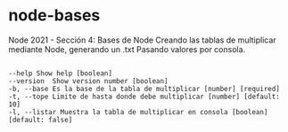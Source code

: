 # node-bases
Node 2021 - Sección 4: Bases de Node
Creando las tablas de multiplicar mediante Node, generando un .txt
Pasando valores por consola.

```

--help Show help [boolean]
--version  Show version number [boolean]
-b, --base Es la base de la tabla de multiplicar [number] [required]
-t, --tope Limite de hasta donde debe multiplicar [number] [default: 10]
-l, --listar Muestra la tabla de multiplicar en consola [boolean] [default: false]

```
